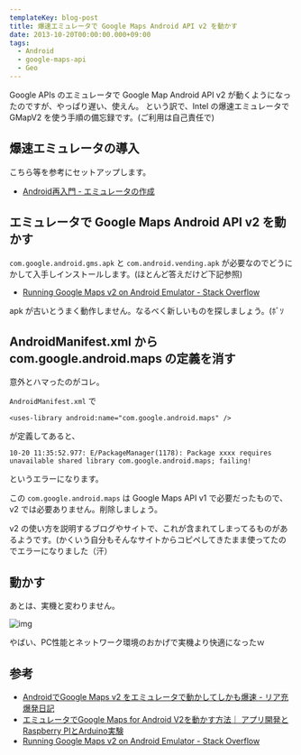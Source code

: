 ```yaml
---
templateKey: blog-post
title: 爆速エミュレータで Google Maps Android API v2 を動かす
date: 2013-10-20T00:00:00.000+09:00
tags:
  - Android
  - google-maps-api
  - Geo
---
```

Google APIs のエミュレータで Google Map Android API v2 が動くようになったのですが、やっぱり遅い、使えん。
という訳で、Intel の爆速エミュレータで GMapV2 を使う手順の備忘録です。(ご利用は自己責任で)
<!--more-->
## 爆速エミュレータの導入

こちら等を参考にセットアップします。

* [Android再入門 - エミュレータの作成](http://qiita.com/gabu/items/8bc1a11f1382409f1d2a)

## エミュレータで Google Maps Android API v2 を動かす

``com.google.android.gms.apk`` と ``com.android.vending.apk`` が必要なのでどうにかして入手しインストールします。(ほとんど答えだけど下記参照)

* [Running Google Maps v2 on Android Emulator - Stack Overflow](http://stackoverflow.com/questions/14040185/running-google-maps-v2-on-android-emulator)

apk が古いとうまく動作しません。なるべく新しいものを探しましょう。(ﾎﾞｿ

## AndroidManifest.xml から com.google.android.maps の定義を消す

意外とハマったのがコレ。

``AndroidManifest.xml`` で

```
<uses-library android:name="com.google.android.maps" />
```

が定義してあると、

```
10-20 11:35:52.977: E/PackageManager(1178): Package xxxx requires unavailable shared library com.google.android.maps; failing!
```

というエラーになります。

この ``com.google.android.maps`` は Google Maps API v1 で必要だったもので、v2 では必要ありません。削除しましょう。

v2 の使い方を説明するブログやサイトで、これが含まれてしまってるものがあるようです。(かくいう自分もそんなサイトからコピペしてきたまま使ってたのでエラーになりました（汗）

## 動かす

あとは、実機と変わりません。

![img](/img/posts/using_gmapv2_on_intel_emulator_01.png)

やばい、PC性能とネットワーク環境のおかげで実機より快適になったｗ

## 参考

* [AndroidでGoogle Maps v2 をエミュレータで動かしてしかも爆速 - リア充爆発日記](http://d.hatena.ne.jp/ria10/20121218/1355794748)
* [エミュレータでGoogle Maps for Android V2を動かす方法｜ アプリ開発とRaspberry PIとArduino実験](http://denshikousaku.net/how-to-make-android-google-maps-v2-work-in-android-emulator)
* [Running Google Maps v2 on Android Emulator - Stack Overflow](http://stackoverflow.com/questions/14040185/running-google-maps-v2-on-android-emulator)
